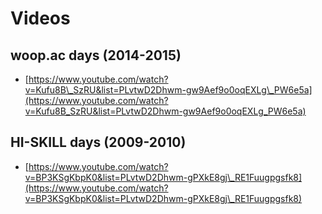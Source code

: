# Videos

## woop.ac days \(2014-2015\)

* [https://www.youtube.com/watch?v=Kufu8B\_SzRU&list=PLvtwD2Dhwm-gw9Aef9o0oqEXLg\_PW6e5a](https://www.youtube.com/watch?v=Kufu8B_SzRU&list=PLvtwD2Dhwm-gw9Aef9o0oqEXLg_PW6e5a)

## HI-SKILL days \(2009-2010\)

* [https://www.youtube.com/watch?v=BP3KSgKbpK0&list=PLvtwD2Dhwm-gPXkE8gj\_RE1Fuugpgsfk8](https://www.youtube.com/watch?v=BP3KSgKbpK0&list=PLvtwD2Dhwm-gPXkE8gj\_RE1Fuugpgsfk8)
